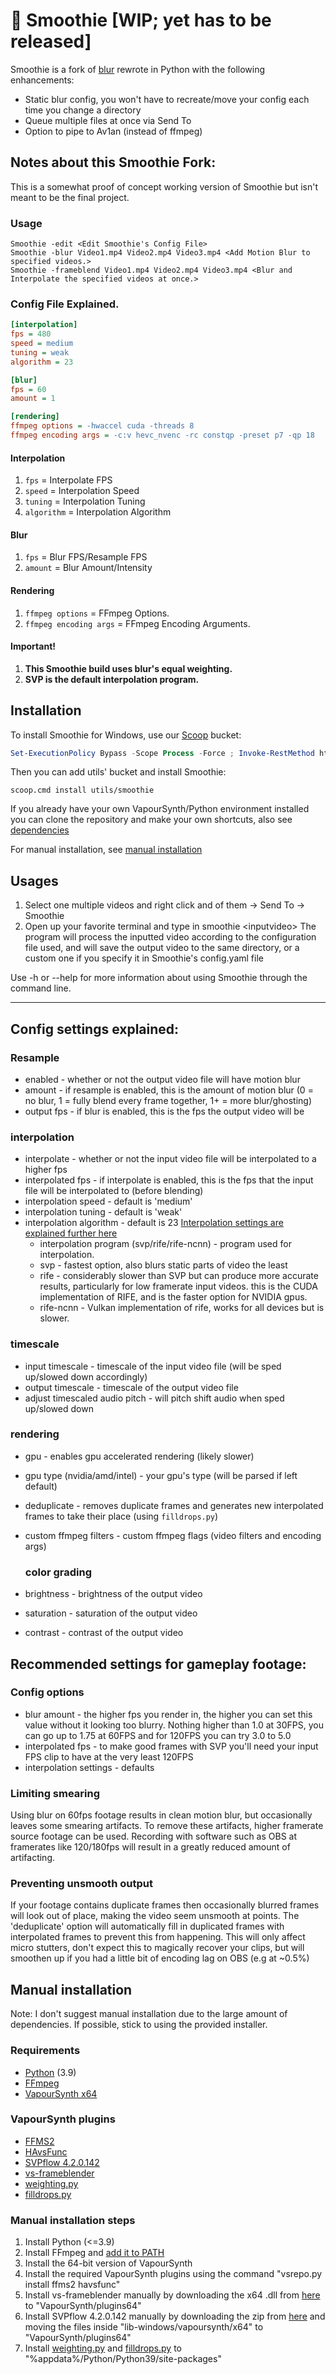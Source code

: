 
# 🧋 Smoothie [WIP; yet has to be released]

Smoothie is a fork of [blur](https://github.com/f0e/blur) rewrote in Python with the following enhancements:
* Static blur config, you won't have to recreate/move your config each time you change a directory
* Queue multiple files at once via Send To
* Option to pipe to Av1an (instead of ffmpeg)

## Notes about this Smoothie Fork:
This is a somewhat proof of concept working version of Smoothie but isn't meant to be the final project.

### Usage
```
Smoothie -edit <Edit Smoothie's Config File>
Smoothie -blur Video1.mp4 Video2.mp4 Video3.mp4 <Add Motion Blur to specified videos.>
Smoothie -frameblend Video1.mp4 Video2.mp4 Video3.mp4 <Blur and Interpolate the specified videos at once.>
```

### Config File Explained.
```ini
[interpolation]
fps = 480
speed = medium
tuning = weak
algorithm = 23

[blur]
fps = 60
amount = 1

[rendering]
ffmpeg options = -hwaccel cuda -threads 8
ffmpeg encoding args = -c:v hevc_nvenc -rc constqp -preset p7 -qp 18
```
#### Interpolation

1. `fps` = Interpolate FPS
2. `speed` = Interpolation Speed
3. `tuning` = Interpolation Tuning
4. `algorithm` = Interpolation Algorithm

#### Blur

1. `fps` = Blur FPS/Resample FPS
2. `amount` = Blur Amount/Intensity

#### Rendering

1. `ffmpeg options` = FFmpeg Options.
2. `ffmpeg encoding args` = FFmpeg Encoding Arguments. 

#### Important!
1. **This Smoothie build uses blur's equal weighting.**
2. **SVP is the default interpolation program.**


## Installation
To install Smoothie for Windows, use our [Scoop](https://github.com/ScoopInstaller/Scoop) bucket:

```powershell
Set-ExecutionPolicy Bypass -Scope Process -Force ; Invoke-RestMethod https://get.scoop.sh | Invoke-Expression
```

Then you can add utils' bucket and install Smoothie:
```
scoop.cmd install utils/smoothie
```

If you already have your own VapourSynth/Python environment installed you can clone the repository and make your own shortcuts, also see [dependencies](#dependencies)

For manual installation, see [manual installation](#manual-installation)

## Usages
1. Select one multiple videos and right click and of them -> Send To -> Smoothie
2. Open up your favorite terminal and type in smoothie \<inputvideo>
The program will process the inputted video according to the configuration file used, and will save the output video to the same directory, or a custom one if you specify it in Smoothie's config.yaml file

Use -h or --help for more information about using Smoothie through the command line.

***

## Config settings explained:
### Resample
- enabled - whether or not the output video file will have motion blur
- amount - if resample is enabled, this is the amount of motion blur (0 = no blur, 1 = fully blend every frame together, 1+ = more blur/ghosting)
- output fps - if blur is enabled, this is the fps the output video will be
### interpolation
- interpolate - whether or not the input video file will be interpolated to a higher fps
- interpolated fps - if interpolate is enabled, this is the fps that the input file will be interpolated to (before blending)
- interpolation speed - default is 'medium'
- interpolation tuning - default is 'weak'
- interpolation algorithm - default is 23
  [Interpolation settings are explained further here](https://www.spirton.com/uploads/InterFrame/InterFrame2.html)
  - interpolation program (svp/rife/rife-ncnn) - program used for interpolation.
  - svp - fastest option, also blurs static parts of video the least
  - rife - considerably slower than SVP but can produce more accurate results, particularly for low framerate input videos. this is the CUDA implementation of RIFE, and is the faster option for NVIDIA gpus.
  - rife-ncnn - Vulkan implementation of rife, works for all devices but is slower.

### timescale
- input timescale - timescale of the input video file (will be sped up/slowed down accordingly)
- output timescale - timescale of the output video file
- adjust timescaled audio pitch - will pitch shift audio when sped up/slowed down

### rendering
- gpu - enables gpu accelerated rendering (likely slower)
- gpu type (nvidia/amd/intel) - your gpu's type (will be parsed if left default)
- deduplicate - removes duplicate frames and generates new interpolated frames to take their place (using ``filldrops.py``)
- custom ffmpeg filters - custom ffmpeg flags (video filters and encoding args)
  
  ### color grading
- brightness - brightness of the output video
- saturation - saturation of the output video
- contrast - contrast of the output video

## Recommended settings for gameplay footage:
### Config options
- blur amount - the higher fps you render in, the higher you can set this value without it looking too blurry. Nothing higher than 1.0 at 30FPS, you can go up to 1.75 at 60FPS and for 120FPS you can try 3.0 to 5.0
- interpolated fps - to make good frames with SVP you'll need your input FPS clip to have at the very least 120FPS
- interpolation settings - defaults

### Limiting smearing
Using blur on 60fps footage results in clean motion blur, but occasionally leaves some smearing artifacts. To remove these artifacts, higher framerate source footage can be used. Recording with software such as OBS at framerates like 120/180fps will result in a greatly reduced amount of artifacting.

### Preventing unsmooth output
If your footage contains duplicate frames then occasionally blurred frames will look out of place, making the video seem unsmooth at points. The 'deduplicate' option will automatically fill in duplicated frames with interpolated frames to prevent this from happening. This will only affect micro stutters, don't expect this to magically recover your clips, but will smoothen up if you had a little bit of encoding lag on OBS (e.g at ~0.5%)

## Manual installation
Note: I don't suggest manual installation due to the large amount of dependencies. If possible, stick to using the provided installer.

### Requirements
- [Python](https://www.python.org/downloads) (3.9)
- [FFmpeg](https://ffmpeg.org/download.html)
- [VapourSynth x64](https://www.vapoursynth.com)

### VapourSynth plugins
- [FFMS2](https://github.com/FFMS/ffms2)
- [HAvsFunc](https://github.com/HomeOfVapourSynthEvolution/havsfunc)
- [SVPflow 4.2.0.142](https://web.archive.org/web/20190322064557/http://www.svp-team.com/files/gpl/svpflow-4.2.0.142.zip)
- [vs-frameblender](https://github.com/f0e/vs-frameblender)
- [weighting.py](https://github.com/couleur-tweak-tips/Smoothie/blob/master/plugins/weighting.py)
- [filldrops.py](https://github.com/couleur-tweak-tips/Smoothie/blob/master/plugins/filldrops.py)

### Manual installation steps

1. Install Python (<=3.9)
2. Install FFmpeg and [add it to PATH](https://www.wikihow.com/Install-FFmpeg-on-Windows)
3. Install the 64-bit version of VapourSynth
4. Install the required VapourSynth plugins using the command "vsrepo.py install ffms2 havsfunc"
5. Install vs-frameblender manually by downloading the x64 .dll from [here](https://github.com/f0e/vs-frameblender/releases/latest) to "VapourSynth/plugins64"
6. Install SVPflow 4.2.0.142 manually by downloading the zip from [here](https://web.archive.org/web/20190322064557/http://www.svp-team.com/files/gpl/svpflow-4.2.0.142.zip) and moving the files inside "lib-windows/vapoursynth/x64" to "VapourSynth/plugins64"
7. Install [weighting.py](https://raw.githubusercontent.com/couleur-tweak-tips/smoothie/master/plugins/weighting.py) and [filldrops.py](https://github.com/couleur-tweak-tips/smoothie/blob/master/plugins/filldrops.py) to "%appdata%/Python/Python39/site-packages"
